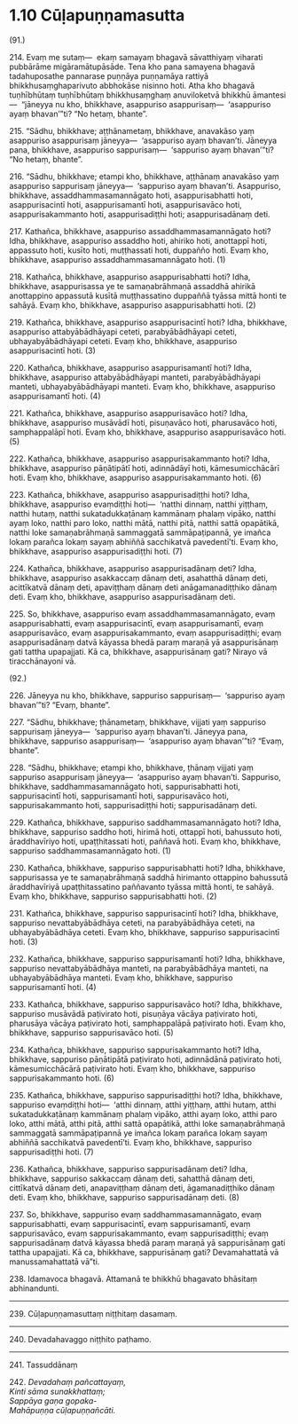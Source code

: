 # 1.10 Cūḷapuṇṇamasutta

(91.)

214\. Evaṃ me sutaṃ—  ekaṃ samayaṃ bhagavā sāvatthiyaṃ viharati pubbārāme migāramātupāsāde. Tena kho pana samayena bhagavā tadahuposathe pannarase puṇṇāya puṇṇamāya rattiyā bhikkhusaṃghaparivuto abbhokāse nisinno hoti. Atha kho bhagavā tuṇhībhūtaṃ tuṇhībhūtaṃ bhikkhusaṃghaṃ anuviloketvā bhikkhū āmantesi—  “jāneyya nu kho, bhikkhave, asappuriso asappurisaṃ—  ‘asappuriso ayaṃ bhavan’”ti? “No hetaṃ, bhante”.

215\. “Sādhu, bhikkhave; aṭṭhānametaṃ, bhikkhave, anavakāso yaṃ asappuriso asappurisaṃ jāneyya—  ‘asappuriso ayaṃ bhavan’ti. Jāneyya pana, bhikkhave, asappuriso sappurisaṃ—  ‘sappuriso ayaṃ bhavan’”ti? “No hetaṃ, bhante”.

216\. “Sādhu, bhikkhave; etampi kho, bhikkhave, aṭṭhānaṃ anavakāso yaṃ asappuriso sappurisaṃ jāneyya—  ‘sappuriso ayaṃ bhavan’ti. Asappuriso, bhikkhave, assaddhammasamannāgato hoti, asappurisabhatti hoti, asappurisacintī hoti, asappurisamantī hoti, asappurisavāco hoti, asappurisakammanto hoti, asappurisadiṭṭhi hoti; asappurisadānaṃ deti.

217\. Kathañca, bhikkhave, asappuriso assaddhammasamannāgato hoti? Idha, bhikkhave, asappuriso assaddho hoti, ahiriko hoti, anottappī hoti, appassuto hoti, kusīto hoti, muṭṭhassati hoti, duppañño hoti. Evaṃ kho, bhikkhave, asappuriso assaddhammasamannāgato hoti. (1)

218\. Kathañca, bhikkhave, asappuriso asappurisabhatti hoti? Idha, bhikkhave, asappurisassa ye te samaṇabrāhmaṇā assaddhā ahirikā anottappino appassutā kusītā muṭṭhassatino duppaññā tyāssa mittā honti te sahāyā. Evaṃ kho, bhikkhave, asappuriso asappurisabhatti hoti. (2)

219\. Kathañca, bhikkhave, asappuriso asappurisacintī hoti? Idha, bhikkhave, asappuriso attabyābādhāyapi ceteti, parabyābādhāyapi ceteti, ubhayabyābādhāyapi ceteti. Evaṃ kho, bhikkhave, asappuriso asappurisacintī hoti. (3)

220\. Kathañca, bhikkhave, asappuriso asappurisamantī hoti? Idha, bhikkhave, asappuriso attabyābādhāyapi manteti, parabyābādhāyapi manteti, ubhayabyābādhāyapi manteti. Evaṃ kho, bhikkhave, asappuriso asappurisamantī hoti. (4)

221\. Kathañca, bhikkhave, asappuriso asappurisavāco hoti? Idha, bhikkhave, asappuriso musāvādī hoti, pisuṇavāco hoti, pharusavāco hoti, samphappalāpī hoti. Evaṃ kho, bhikkhave, asappuriso asappurisavāco hoti. (5)

222\. Kathañca, bhikkhave, asappuriso asappurisakammanto hoti? Idha, bhikkhave, asappuriso pāṇātipātī hoti, adinnādāyī hoti, kāmesumicchācārī hoti. Evaṃ kho, bhikkhave, asappuriso asappurisakammanto hoti. (6)

223\. Kathañca, bhikkhave, asappuriso asappurisadiṭṭhi hoti? Idha, bhikkhave, asappuriso evaṃdiṭṭhi hoti—  ‘natthi dinnaṃ, natthi yiṭṭhaṃ, natthi hutaṃ, natthi sukatadukkaṭānaṃ kammānaṃ phalaṃ vipāko, natthi ayaṃ loko, natthi paro loko, natthi mātā, natthi pitā, natthi sattā opapātikā, natthi loke samaṇabrāhmaṇā sammaggatā sammāpaṭipannā, ye imañca lokaṃ parañca lokaṃ sayaṃ abhiññā sacchikatvā pavedentī’ti. Evaṃ kho, bhikkhave, asappuriso asappurisadiṭṭhi hoti. (7)

224\. Kathañca, bhikkhave, asappuriso asappurisadānaṃ deti? Idha, bhikkhave, asappuriso asakkaccaṃ dānaṃ deti, asahatthā dānaṃ deti, acittīkatvā dānaṃ deti, apaviṭṭhaṃ dānaṃ deti anāgamanadiṭṭhiko dānaṃ deti. Evaṃ kho, bhikkhave, asappuriso asappurisadānaṃ deti.

225\. So, bhikkhave, asappuriso evaṃ assaddhammasamannāgato, evaṃ asappurisabhatti, evaṃ asappurisacintī, evaṃ asappurisamantī, evaṃ asappurisavāco, evaṃ asappurisakammanto, evaṃ asappurisadiṭṭhi; evaṃ asappurisadānaṃ datvā kāyassa bhedā paraṃ maraṇā yā asappurisānaṃ gati tattha upapajjati. Kā ca, bhikkhave, asappurisānaṃ gati? Nirayo vā tiracchānayoni vā.

(92.)

226\. Jāneyya nu kho, bhikkhave, sappuriso sappurisaṃ—  ‘sappuriso ayaṃ bhavan’”ti? “Evaṃ, bhante”.

227\. “Sādhu, bhikkhave; ṭhānametaṃ, bhikkhave, vijjati yaṃ sappuriso sappurisaṃ jāneyya—  ‘sappuriso ayaṃ bhavan’ti. Jāneyya pana, bhikkhave, sappuriso asappurisaṃ—  ‘asappuriso ayaṃ bhavan’”ti? “Evaṃ, bhante”.

228\. “Sādhu, bhikkhave; etampi kho, bhikkhave, ṭhānaṃ vijjati yaṃ sappuriso asappurisaṃ jāneyya—  ‘asappuriso ayaṃ bhavan’ti. Sappuriso, bhikkhave, saddhammasamannāgato hoti, sappurisabhatti hoti, sappurisacintī hoti, sappurisamantī hoti, sappurisavāco hoti, sappurisakammanto hoti, sappurisadiṭṭhi hoti; sappurisadānaṃ deti.

229\. Kathañca, bhikkhave, sappuriso saddhammasamannāgato hoti? Idha, bhikkhave, sappuriso saddho hoti, hirimā hoti, ottappī hoti, bahussuto hoti, āraddhavīriyo hoti, upaṭṭhitassati hoti, paññavā hoti. Evaṃ kho, bhikkhave, sappuriso saddhammasamannāgato hoti. (1)

230\. Kathañca, bhikkhave, sappuriso sappurisabhatti hoti? Idha, bhikkhave, sappurisassa ye te samaṇabrāhmaṇā saddhā hirimanto ottappino bahussutā āraddhavīriyā upaṭṭhitassatino paññavanto tyāssa mittā honti, te sahāyā. Evaṃ kho, bhikkhave, sappuriso sappurisabhatti hoti. (2)

231\. Kathañca, bhikkhave, sappuriso sappurisacintī hoti? Idha, bhikkhave, sappuriso nevattabyābādhāya ceteti, na parabyābādhāya ceteti, na ubhayabyābādhāya ceteti. Evaṃ kho, bhikkhave, sappuriso sappurisacintī hoti. (3)

232\. Kathañca, bhikkhave, sappuriso sappurisamantī hoti? Idha, bhikkhave, sappuriso nevattabyābādhāya manteti, na parabyābādhāya manteti, na ubhayabyābādhāya manteti. Evaṃ kho, bhikkhave, sappuriso sappurisamantī hoti. (4)

233\. Kathañca, bhikkhave, sappuriso sappurisavāco hoti? Idha, bhikkhave, sappuriso musāvādā paṭivirato hoti, pisuṇāya vācāya paṭivirato hoti, pharusāya vācāya paṭivirato hoti, samphappalāpā paṭivirato hoti. Evaṃ kho, bhikkhave, sappuriso sappurisavāco hoti. (5)

234\. Kathañca, bhikkhave, sappuriso sappurisakammanto hoti? Idha, bhikkhave, sappuriso pāṇātipātā paṭivirato hoti, adinnādānā paṭivirato hoti, kāmesumicchācārā paṭivirato hoti. Evaṃ kho, bhikkhave, sappuriso sappurisakammanto hoti. (6)

235\. Kathañca, bhikkhave, sappuriso sappurisadiṭṭhi hoti? Idha, bhikkhave, sappuriso evaṃdiṭṭhi hoti—  ‘atthi dinnaṃ, atthi yiṭṭhaṃ, atthi hutaṃ, atthi sukatadukkaṭānaṃ kammānaṃ phalaṃ vipāko, atthi ayaṃ loko, atthi paro loko, atthi mātā, atthi pitā, atthi sattā opapātikā, atthi loke samaṇabrāhmaṇā sammaggatā sammāpaṭipannā ye imañca lokaṃ parañca lokaṃ sayaṃ abhiññā sacchikatvā pavedentī’ti. Evaṃ kho, bhikkhave, sappuriso sappurisadiṭṭhi hoti. (7)

236\. Kathañca, bhikkhave, sappuriso sappurisadānaṃ deti? Idha, bhikkhave, sappuriso sakkaccaṃ dānaṃ deti, sahatthā dānaṃ deti, cittīkatvā dānaṃ deti, anapaviṭṭhaṃ dānaṃ deti, āgamanadiṭṭhiko dānaṃ deti. Evaṃ kho, bhikkhave, sappuriso sappurisadānaṃ deti. (8)

237\. So, bhikkhave, sappuriso evaṃ saddhammasamannāgato, evaṃ sappurisabhatti, evaṃ sappurisacintī, evaṃ sappurisamantī, evaṃ sappurisavāco, evaṃ sappurisakammanto, evaṃ sappurisadiṭṭhi; evaṃ sappurisadānaṃ datvā kāyassa bhedā paraṃ maraṇā yā sappurisānaṃ gati tattha upapajjati. Kā ca, bhikkhave, sappurisānaṃ gati? Devamahattatā vā manussamahattatā vā”ti.

238\. Idamavoca bhagavā. Attamanā te bhikkhū bhagavato bhāsitaṃ abhinandunti.

---

239\. Cūḷapuṇṇamasuttaṃ niṭṭhitaṃ dasamaṃ.

---

240\. Devadahavaggo niṭṭhito paṭhamo.

---

241\. Tassuddānaṃ

242\. _Devadahaṃ pañcattayaṃ,_  
_Kinti sāma sunakkhattaṃ;_  
_Sappāya gaṇa gopaka-_  
_Mahāpuṇṇa cūḷapuṇṇañcāti._
